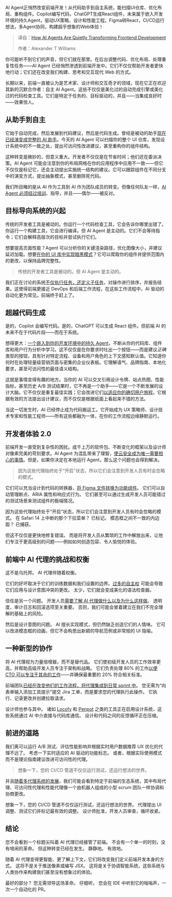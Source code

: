 <!--
title: AI Agent如何悄然改变前端开发
cover: https://cdn.thenewstack.io/media/2025/03/43e055e3-getty-images-drqxdtouyfw-unsplashb.jpg
summary: AI Agent正悄然改变前端开发！从代码助手到自主系统，能扫描UI仓库、优化布局、重构组件。Copilot编写代码，ChatGPT生成React组件，未来属于嵌入开发环境的持久Agent，驱动UX策略、设计和性能工程。Figma转React，CI/CD运行想法，多Agent协同，构建超乎想象的Web体验！
-->

AI Agent正悄然改变前端开发！从代码助手到自主系统，能扫描UI仓库、优化布局、重构组件。Copilot编写代码，ChatGPT生成React组件，未来属于嵌入开发环境的持久Agent，驱动UX策略、设计和性能工程。Figma转React，CI/CD运行想法，多Agent协同，构建超乎想象的Web体验！

> 译自：[How AI Agents Are Quietly Transforming Frontend Development](https://thenewstack.io/how-ai-agents-are-quietly-transforming-frontend-development/)
> 
> 作者：Alexander T Williams

你可能听不到它们的声音，但它们就在那里。在后台调整代码、优化布局、处理重复性任务——AI Agent 已经悄然渗透到前端开发中。它们不仅仅帮助开发者更快地行动；它们还在改变我们构建、思考和交互现代 Web 的方式。

长期以来，前端一直被认为是艺术家、设计师和交互奇才的领域，现在它正在欢迎其新的沉默合作者：自主 AI Agent。这些不仅仅是美化过的自动完成引擎或美化过的代码检查工具。它们是特定于任务的、目标驱动的，并且——当集成良好时——效果惊人。

## 从助手到自主

它始于自动完成，然后发展到代码建议，然后是代码生成。曾经是被动的助手[现在已经演变成完整的 AI 助手](https://thenewstack.io/what-are-ai-code-assistants-and-how-should-you-use-them/)。今天的 AI Agent 可以扫描你的整个 UI 仓库，发现设计系统中的不一致之处，提出可访问性改进建议，甚至重构你的组件结构。

这种转变是微妙的，但意义重大。开发者不仅仅是在节省时间；他们还在委派决策。AI Agent 可能会注意到你的布局网格在你的应用程序中应用不一致——但它不仅仅是标记它，还会主动提出实施统一结构的建议。它可以跟踪组件在不同分支中的演变方式，提出抽象模式，甚至删除死代码。

我们所目睹的是从 AI 作为工具到 AI 作为团队成员的转变。但像任何队友一样，[AI Agent 必须经过培训](https://www.salesforce.com/eu/agentforce/build-ai-agent/)、指导，并且——偶尔——被反对。

## 目标导向系统的兴起

传统的开发者工具是被动的。你运行一个代码检查工具，它会告诉你哪里出错了。你运行一个构建工具，它会进行编译。但 AI Agent 是主动的。它们不会等待指令；它们会解释高层次的目标并尝试执行它们。

想要提高页面性能？Agent 可以分析你的关键渲染路径，优化图像大小，并建议延迟加载。想要[在你的 UI 库中实现暗黑模式](https://www.edl.dk/feed/how-to-design-a-dark-mode-friendly-colour-system-for-enterprise-ui)？它可以爬取你的组件并提供范围内的更改，以保持品牌完整性。

> 传统的开发者工具是被动的。但 AI Agent 是主动的。

我们正在讨论的系统[不仅执行任务，还定义子任务](https://promptdesk.ai/articles/the-key-for-ai-agents-to-succeed-breaking-down-tasks)，对操作进行排序，并报告结果。这使得前端更接近 DevOps 和后端工作流程，在这些工作流程中，AI 驱动的自动化更为常见。前端终于赶上了。

## 超越代码生成

是的，Copilot 会编写代码。是的，ChatGPT 可以生成 React 组件。但前端 AI 的未来不在于代码片段——而在于系统。

想得更大：[一个嵌入到你的开发环境中的持久 Agent](https://arxiv.org/abs/2407.01502)，不断从你的代码库、组件库和用户行为分析中学习。这不仅仅是在你要求时吐出一个按钮——而是建议*正确*类型的按钮，具有针对特定流程、设备和用户角色的上下文感知默认值。它知道你何时在处理轻量级营销页面与密集的企业仪表板。它理解语气、品牌指南、本地化要求，甚至可访问性的最佳语义结构。

这就是事情变得有趣的地方。当你的 AI 可以交叉引用设计令牌、站点热图、性能指标，甚至历史 A/B 测试结果时，它不再是一个助手——它是一个不断发展的设计大脑。它不仅仅是重复最佳实践；它会改进它们[以适应你的确切用户旅程](https://thenewstack.io/rethinking-observability/)。它根据有效的方法提出设计建议，而不仅仅是根据纸面上看起来不错的方法。

当这一切发生时，AI 已经停止成为代码搬运工。它开始成为 UX 策略师、设计技术专家和性能工程师——所有这些都融为一体，在你的工作流程边缘静默运行。

## 开发者体验 2.0

前端开发一直受到复杂性的困扰。成千上万的软件包、不断变化的框架以及设计师对像素完美的苛刻要求。AI Agent 为混乱带来了理智，[使云安全成为唯一需要担心的事情](https://cast.ai/cloud-security/)。但是，如果你决定在本地运行 Agent，那么这个问题也会得到解决。

> 因为这些代理始终处于“开启”状态，所以它们会注意到开发人员有时会忽略的模式。

它们可以充当设计到代码的转换器，[将 Figma 文件转换为功能组件](https://www.builder.io/blog/convert-figma-to-react-code)。 它们可以自动管理断点、ARIA 属性和响应式行为。 它们甚至可以通过生成开发人员可能错过的测试场景来测试组件的极端情况。

因为这些代理始终处于“开启”状态，所以它们会注意到开发人员有时会忽略的模式。 在 Safari 14 上中断的那个下拉菜单？ 已标记。 模态框之间不一致的内边距？ 已捕获。

但这不仅仅是更快地修复错误。 而是将开发人员从繁琐的工作中解放出来，让他们专注于更高级别的问题——例如如何创造包容、令人愉悦的体验。

## 前端中 AI 代理的挑战和权衡

这不是乌托邦。 AI 代理伴随着权衡。

它们的好坏取决于它们的训练数据和我们设置的边界。[过多的自主权](http://arxiv.org/pdf/2502.02649) 可能会导致它们应用与设计意图冲突的更改。 太少，它们就会变成美化的语法检查器。

信任是另一个问题。 开发人员[需要了解 AI 代理做什么以及为什么这样做](https://dl.acm.org/doi/10.1145/3630106.3658948)。 透明度、审计日志和回滚选项至关重要。 否则，我们可能会冒着建立在我们不完全理解的基础上的风险。

然后是设计意图的问题。 AI 擅长实现模式，但仍然缺乏创造它们的人情味。 它可以改进模态框的动画，但它不会构思出新颖的导航范例或非常规的 UI 隐喻。

## 一种新型的协作

将 AI 代理视为力量倍增器，而不是替代品。 它们使初级开发人员的工作效率更高，并帮助高级开发人员专注于架构和战略。 它们负责处理 80% 的工作[以便 CTO 可以专注于其余的工作](https://localazy.com/for/chief-technical-officers)——并确保最重要的 20% 符合相关标准。

前端团队[已经在改变他们的工作流程，将代理集成到日常 sprint 中](https://pulse.microsoft.com/en/work-productivity-en/na/fa2-transforming-every-workflow-every-process-with-ai-agents/)。 您无需为“向表单输入添加工具提示”提交 Jira 工单，而是要求您的代理执行此操作。 它执行、记录更改并创建拉取请求。

设计师也参与其中。 诸如 [Locofy](https://thenewstack.io/locofy-launches-large-design-model-to-turn-designs-to-code/) 和 [Penpot](https://thenewstack.io/penpot-woos-developers-takes-on-figma-with-open-source-tool/) 之类的工具正在启用设计系统，这些系统通过 AI 中介直接与代码库通信。 设计和代码之间的反馈循环正在压缩。

## 前进的道路

我们离可以运行 A/B 测试、评估性能影响并根据实时用户数据推荐 UX 优化的代理不远了。 考虑一下实时适应的 AI 驱动的功能标志。 或者，根据实际使用模式而不是理论指南建议改进可访问性的代理。

> 想象一下，您的 CI/CD 管道不仅仅运行测试，还运行想法的世界。

并且[随着多代理系统的发展](https://www.nvidia.com/en-eu/glossary/multi-agent-systems/)，我们可能会看到特定于前端的生态系统，其中布局代理、可访问性代理和性能代理像一个由机器人组成的小型 scrum 团队一样协调和协商更改。

想象一下，您的 CI/CD 管道不仅仅运行测试，还运行想法的世界。 代理提出 UI 调整、测试它们并标记最有效的调整。 设计师批准，开发人员审查，循环收紧。

## 结论

您不会看到一个标题尖叫着 AI 代理已经接管了前端。 不会有一个单一的时刻，没有喧闹的革命。 但这种转变已经在发生。 静静地。 有效地。

随着 AI 代理变得更智能、更了解上下文，它们将改变我们定义前端开发本身的方式。 这将不是关于推送像素或编写 JSX。 这将是关于协调智能系统，这些系统与人类协作来构建我们甚至没有想象过的体验。

最好的部分？ 您无需领导这场革命。 仔细听。 您会在 IDE 中听到它的嗡嗡声，一次一个自动化的 PR。